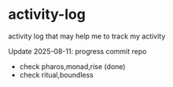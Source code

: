 # activity-log
activity log that may help me to track my activity


Update 2025-08-11: progress commit repo
- check pharos,monad,rise (done)
- check ritual,boundless

